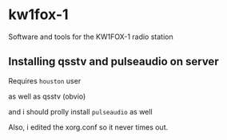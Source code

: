 # kw1fox-1
Software and tools for the KW1FOX-1 radio station

## Installing qsstv and pulseaudio on server

Requires `houston` user

as well as qsstv (obvio)

and i should prolly install `pulseaudio` as well

Also, i edited the xorg.conf so it never times out.
